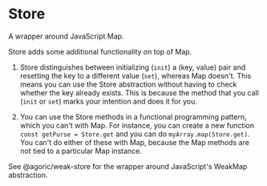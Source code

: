 # Store

A wrapper around JavaScript Map. 

Store adds some additional functionality on top of Map.

1. Store distinguishes between initializing (`init`) a (key,
   value) pair and resetting the key to a different value (`set`),
   whereas Map doesn't. This means you can use the Store
   abstraction without having to check whether the key already exists.
   This is because the method that you call (`init` or `set`) marks
   your intention and does it for you.

2. You can use the Store methods in a functional programming
   pattern, which you can't with Map. For instance, you can create
   a new function `const getPurse = Store.get` and you can do
   `myArray.map(Store.get)`. You can't do either of these with
   Map, because the Map methods are not tied to a particular
   Map instance.

See @agoric/weak-store for the wrapper around JavaScript's WeakMap abstraction.
